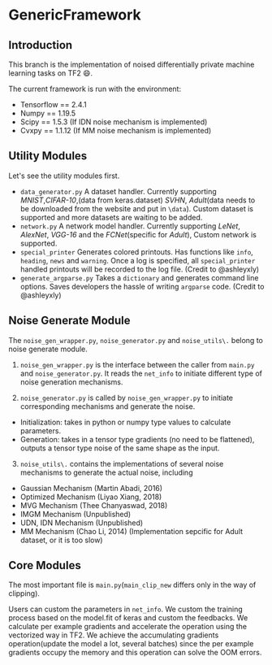 # GenericFramework

## Introduction
This branch is the implementation of noised differentially private machine learning tasks on TF2 :smile:.

The current framework is run with the environment:

* Tensorflow == 2.4.1
* Numpy == 1.19.5
* Scipy == 1.5.3 (If IDN noise mechanism is implemented)
* Cvxpy == 1.1.12 (If MM noise mechanism is implemented)

## Utility Modules
Let's see the utility modules first. 

* `data_generator.py`  A dataset handler. Currently supporting *MNIST*,*CIFAR-10*,(data from keras.dataset) *SVHN*,  *Adult*(data needs to be downloaded from the website and put in `\data`). Custom dataset is supported and more datasets are waiting to be added.
* `network.py` A network model handler. Currently supporting *LeNet*, *AlexNet*, *VGG-16* and the *FCNet*(specific for *Adult*), Custom network is supported.
* `special_printer` Generates colored printouts. Has functions like `info`, `heading`, `news` and `warning`. Once a log is specified, all `special_printer` handled printouts will be recorded to the log file. (Credit to @ashleyxly)
* `generate_argparse.py` Takes a `dictionary` and generates command line options. Saves developers the hassle of writing `argparse` code. (Credit to @ashleyxly)

## Noise Generate Module
The `noise_gen_wrapper.py`, `noise_generator.py` and `noise_utils\.` belong to noise generate module.

1) `noise_gen_wrapper.py` is the interface between the caller from `main.py` and `noise_generator.py`. It reads the `net_info` to initiate different type of noise generation mechanisms.

2) `noise_generator.py` is called by `noise_gen_wrapper.py` to initiate corresponding mechanisms and generate the noise.
* Initialization: takes in python or numpy type values to calculate parameters.
* Generation: takes in a tensor type gradients (no need to be flattened), outputs a tensor type noise of the same shape as the input.

3) `noise_utils\.` contains the implementations of several noise mechanisms to generate the actual noise, including
* Gaussian Mechanism (Martin Abadi, 2016)
* Optimized Mechanism (Liyao Xiang, 2018)
* MVG Mechanism (Thee Chanyaswad, 2018)
* IMGM Mechanism (Unpublished)
* UDN, IDN Mechanism (Unpublished)
* MM Mechanism (Chao Li, 2014) (Implementation sepcific for Adult dataset, or it is too slow)

## Core Modules 
The most important file is `main.py`(`main_clip_new` differs only in the way of clipping).

Users can custom the parameters in `net_info`. We custom the training process based on the model.fit of keras and custom the feedbacks. We calculate per example gradients and accelerate the operation using the vectorized way in TF2. We achieve the accumulating gradients operation(update the model a lot, several batches) since the per example gradients occupy the memory and this operation can solve the OOM errors.